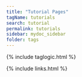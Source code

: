 ```yaml
---
title: "Tutorial Pages"
tagName: tutorials
search: tutorial
permalink: tutorials
sidebar: mydoc_sidebar
folder: tags
---
```

{% include taglogic.html %}

{% include links.html %}

